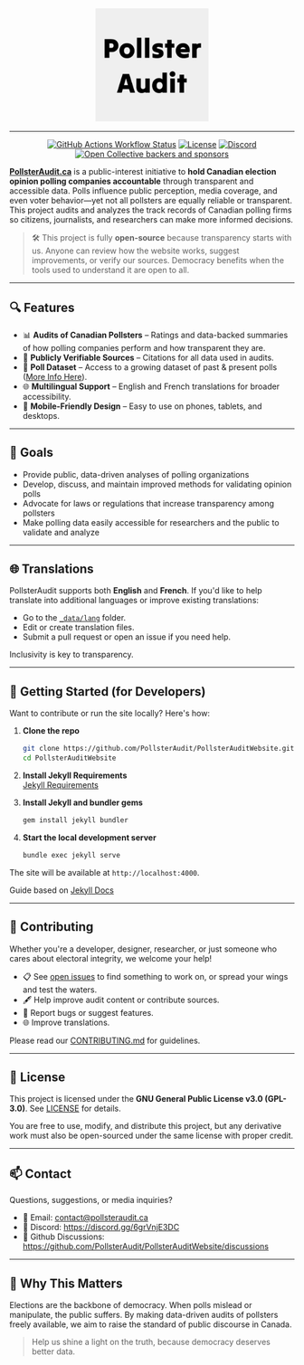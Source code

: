 <div align="center">

<img width="200" height="200" src="https://raw.githubusercontent.com/PollsterAudit/PollsterAuditWebsite/refs/heads/main/src/assets/favicon/PollsterAudit_Logo.png" alt="PollsterAudit Logo"/>  

--- 

[![GitHub Actions Workflow Status](https://img.shields.io/github/actions/workflow/status/PollsterAudit/PollsterAuditWebsite/jekyll.yml)](https://github.com/PollsterAudit/PollsterAuditWebsite/actions)
[![License](https://img.shields.io/badge/license-GPL--3.0-blue)](https://github.com/PollsterAudit/PollsterAuditWebsite/blob/main/LICENSE)
[![Discord](https://img.shields.io/discord/1359947804981858324?logo=discord)](https://discord.gg/6grVnjE3DC)
[![Open Collective backers and sponsors](https://img.shields.io/opencollective/all/pollster-audit)](https://opencollective.com/pollster-audit)

</div>

**[PollsterAudit.ca](https://www.pollsteraudit.ca)** is a public-interest initiative to **hold Canadian election opinion polling companies accountable** through transparent and accessible data. Polls influence public perception, media coverage, and even voter behavior—yet not all pollsters are equally reliable or transparent. This project audits and analyzes the track records of Canadian polling firms so citizens, journalists, and researchers can make more informed decisions.

> 🛠️ This project is fully **open-source** because transparency starts with us. Anyone can review how the website works, suggest improvements, or verify our sources. Democracy benefits when the tools used to understand it are open to all.

---

## 🔍 Features

- 📊 **Audits of Canadian Pollsters** – Ratings and data-backed summaries of how polling companies perform and how transparent they are.
- 📁 **Publicly Verifiable Sources** – Citations for all data used in audits.
- 📆 **Poll Dataset** – Access to a growing dataset of past & present polls ([More Info Here](https://github.com/PollsterAudit/PollsterAuditApi)).
- 🌐 **Multilingual Support** – English and French translations for broader accessibility.
- 📱 **Mobile-Friendly Design** – Easy to use on phones, tablets, and desktops.

---

## 📢 Goals

- Provide public, data-driven analyses of polling organizations
- Develop, discuss, and maintain improved methods for validating opinion polls
- Advocate for laws or regulations that increase transparency among pollsters
- Make polling data easily accessible for researchers and the public to validate and analyze

---

## 🌐 Translations

PollsterAudit supports both **English** and **French**. If you'd like to help translate into additional languages or improve existing translations:

- Go to the [`_data/lang`](https://github.com/PollsterAudit/PollsterAuditWebsite/tree/main/_data/lang) folder.
- Edit or create translation files.
- Submit a pull request or open an issue if you need help.

Inclusivity is key to transparency.

---

## 🚀 Getting Started (for Developers)

Want to contribute or run the site locally? Here's how:

1. **Clone the repo**
   ```bash
   git clone https://github.com/PollsterAudit/PollsterAuditWebsite.git
   cd PollsterAuditWebsite
   ```

2. **Install Jekyll Requirements**  
   [Jekyll Requirements](https://jekyllrb.com/docs/installation/#Requirements)  


3. **Install Jekyll and bundler gems**  
   ```bash
   gem install jekyll bundler
   ```
  
4. **Start the local development server**
   ```bash
   bundle exec jekyll serve
   ```

The site will be available at `http://localhost:4000`.  

Guide based on [Jekyll Docs](https://jekyllrb.com/docs/)

---

## 🤝 Contributing

Whether you're a developer, designer, researcher, or just someone who cares about electoral integrity, we welcome your help!

- 📋 See [open issues](https://github.com/PollsterAudit/PollsterAuditWebsite/issues) to find something to work on, or spread your wings and test the waters.
- 🖋 Help improve audit content or contribute sources.
- 🐞 Report bugs or suggest features.
- 🌐 Improve translations.

Please read our [CONTRIBUTING.md](CONTRIBUTING.md) for guidelines.

---

## 📄 License

This project is licensed under the **GNU General Public License v3.0 (GPL-3.0)**. See [LICENSE](LICENSE) for details.

You are free to use, modify, and distribute this project, but any derivative work must also be open-sourced under the same license with proper credit.

---

## 📫 Contact

Questions, suggestions, or media inquiries?

- 📧 Email: [contact@pollsteraudit.ca](mailto:contact@pollsteraudit.ca)
- 👾 Discord: https://discord.gg/6grVnjE3DC
- 💬 Github Discussions: https://github.com/PollsterAudit/PollsterAuditWebsite/discussions

---

## 🧭 Why This Matters

Elections are the backbone of democracy. When polls mislead or manipulate, the public suffers. By making data-driven audits of pollsters freely available, we aim to raise the standard of public discourse in Canada.

> Help us shine a light on the truth, because democracy deserves better data.

